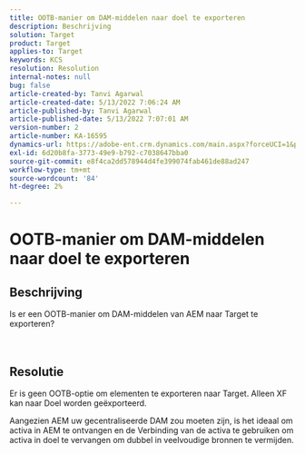 ```yaml
---
title: OOTB-manier om DAM-middelen naar doel te exporteren
description: Beschrijving
solution: Target
product: Target
applies-to: Target
keywords: KCS
resolution: Resolution
internal-notes: null
bug: false
article-created-by: Tanvi Agarwal
article-created-date: 5/13/2022 7:06:24 AM
article-published-by: Tanvi Agarwal
article-published-date: 5/13/2022 7:07:01 AM
version-number: 2
article-number: KA-16595
dynamics-url: https://adobe-ent.crm.dynamics.com/main.aspx?forceUCI=1&pagetype=entityrecord&etn=knowledgearticle&id=ec7b9631-8bd2-ec11-a7b5-00224809c27a
exl-id: 6d20b8fa-3773-49e9-b792-c7038647bba0
source-git-commit: e8f4ca2dd578944d4fe399074fab461de88ad247
workflow-type: tm+mt
source-wordcount: '84'
ht-degree: 2%

---
```


# OOTB-manier om DAM-middelen naar doel te exporteren

## Beschrijving

Is er een OOTB-manier om DAM-middelen van AEM naar Target te exporteren?<br><br><br>

## Resolutie


Er is geen OOTB-optie om elementen te exporteren naar Target. Alleen XF kan naar Doel worden geëxporteerd.



Aangezien AEM uw gecentraliseerde DAM zou moeten zijn, is het ideaal om activa in AEM te ontvangen en de Verbinding van de activa te gebruiken om activa in doel te vervangen om dubbel in veelvoudige bronnen te vermijden.
